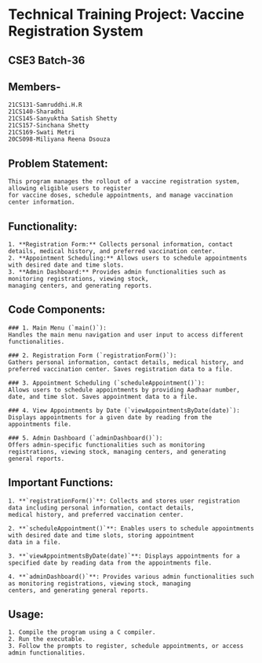 # Technical Training Project: Vaccine Registration System
## CSE3 Batch-36

 ## Members-
    21CS131-Samruddhi.H.R
    21CS140-Sharadhi
    21CS145-Sanyuktha Satish Shetty
    21CS157-Sinchana Shetty
    21CS169-Swati Metri
    20CS098-Miliyana Reena Dsouza

## Problem Statement:
    This program manages the rollout of a vaccine registration system, allowing eligible users to register
    for vaccine doses, schedule appointments, and manage vaccination center information.

## Functionality:
    1. **Registration Form:** Collects personal information, contact details, medical history, and preferred vaccination center.
    2. **Appointment Scheduling:** Allows users to schedule appointments with desired date and time slots.
    3. **Admin Dashboard:** Provides admin functionalities such as monitoring registrations, viewing stock,
    managing centers, and generating reports.

## Code Components:

    ### 1. Main Menu (`main()`):
    Handles the main menu navigation and user input to access different functionalities.

    ### 2. Registration Form (`registrationForm()`):
    Gathers personal information, contact details, medical history, and preferred vaccination center. Saves registration data to a file.

    ### 3. Appointment Scheduling (`scheduleAppointment()`):
    Allows users to schedule appointments by providing Aadhaar number, date, and time slot. Saves appointment data to a file.

    ### 4. View Appointments by Date (`viewAppointmentsByDate(date)`):
    Displays appointments for a given date by reading from the appointments file.

    ### 5. Admin Dashboard (`adminDashboard()`):
    Offers admin-specific functionalities such as monitoring registrations, viewing stock, managing centers, and generating
    general reports.
## Important Functions:

    1. **`registrationForm()`**: Collects and stores user registration data including personal information, contact details,
    medical history, and preferred vaccination center.

    2. **`scheduleAppointment()`**: Enables users to schedule appointments with desired date and time slots, storing appointment 
    data in a file.

    3. **`viewAppointmentsByDate(date)`**: Displays appointments for a specified date by reading data from the appointments file.

    4. **`adminDashboard()`**: Provides various admin functionalities such as monitoring registrations, viewing stock, managing 
    centers, and generating general reports.

## Usage:
    1. Compile the program using a C compiler.
    2. Run the executable.
    3. Follow the prompts to register, schedule appointments, or access admin functionalities.




